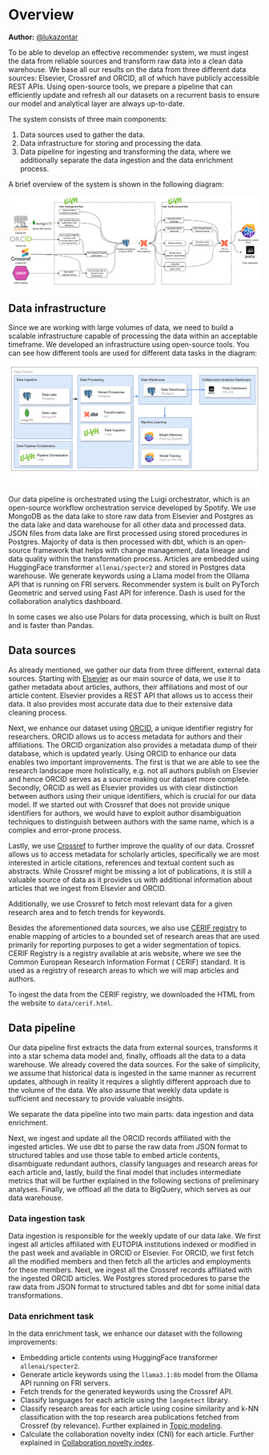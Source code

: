 # Overview

**Author:** [@lukazontar](https://github.com/lukazontar)

To be able to develop an effective recommender system, we must ingest the data from reliable sources and transform raw
data into a clean data warehouse. We base all our results on the data from three different data sources: Elsevier,
Crossref and ORCID, all of which have publicly accessible REST APIs. Using open-source tools, we prepare a pipeline
that can efficiently update and refresh all our datasets on a recurrent basis to ensure our model and analytical
layer are always up-to-date.

The system consists of three main components:

1. Data sources used to gather the data.
2. Data infrastructure for storing and processing the data.
3. Data pipeline for ingesting and transforming the data, where we additionally separate the data ingestion and the data
   enrichment process.

A brief overview of the system is shown in the following diagram:

![luigi](assets/luigi_pipeline.png)

## Data infrastructure

Since we are working with large volumes of data, we need to build a scalable infrastructure capable of processing the
data within an acceptable timeframe. We developed an infrastructure using open-source tools. You can see how different
tools are used for different data tasks in the diagram:

![infrastructure](assets/infrastructure.png)

Our data pipeline is orchestrated using the Luigi orchestrator, which is an open-source workflow orchestration service
developed by Spotify. We use MongoDB as the data lake to store raw data from Elsevier and Postgres as the data lake
and data warehouse for all other data and processed data. JSON files from data lake are first processed using stored
procedures in Postgres. Majority of data is then processed with dbt, which is an open-source framework that helps with
change management, data lineage and data quality within the transformation process. Articles are embedded using
HuggingFace transformer `allenai/specter2` and stored in Postgres data warehouse. We generate keywords using a Llama
model from the Ollama API that is running on FRI servers. Recommender system is built on PyTorch Geometric and served
using Fast API for inference. Dash is used for the collaboration analytics dashboard.

In some cases we also use Polars for data processing, which is built on Rust and is faster than Pandas.

## Data sources

As already mentioned, we gather our data from three different, external data sources. Starting
with [Elsevier](https://dev.elsevier.com/) as our main source of data, we use it to gather metadata about articles,
authors, their affiliations and most of our article content. Elsevier provides a REST API that allows us to access their
data. It also provides most accurate data due to their extensive data cleaning process.

Next, we enhance our dataset using [ORCID](https://info.orcid.org/what-is-orcid/services/public-api/), a unique
identifier registry for researchers. ORCID allows us to access metadata for authors and their affiliations. The ORCID
organization also provides a metadata dump of their database, which is updated yearly. Using ORCID to enhance our data
enables two important improvements. The first is that we are able to see the research landscape more holistically, e.g.
not all authors publish on Elsevier and hence ORCID serves as a source making our dataset more complete. Secondly, ORCID
as well as Elsevier provides us with clear distinction between authors using their unique identifiers, which is crucial
for our data model. If we started out with Crossref that does not provide unique identifiers for authors, we would have
to exploit author disambiguation techniques to distinguish between authors with the same name, which is a complex and
error-prone process.

Lastly, we use [Crossref](https://www.crossref.org/documentation/retrieve-metadata/rest-api/) to further improve the
quality of our data. Crossref allows us to access metadata for scholarly articles, specifically we are most interested
in article citations, references and textual content such as abstracts. While Crossref might be missing a lot of
publications, it is still a valuable source of data as it provides us with additional information about articles that we
ingest from Elsevier and ORCID.

Additionally, we use Crossref to fetch most relevant data for a given research area and to fetch trends for keywords.

Besides the aforementioned data sources, we also
use [CERIF registry](https://www.arrs.si/sl/gradivo/sifranti/sif-cerif-cercs.asp) to enable mapping of articles to a
bounded set of research areas that are used primarily for reporting purposes to get a wider segmentation of topics.
CERIF Registry is a registry available at aris website, where we see the Common European Research Information Format (
CERIF) standard. It is used as a registry of research areas to which we will map articles and authors.

To ingest the data from the CERIF registry, we downloaded the HTML from the website to `data/cerif.html`.

## Data pipeline

Our data pipeline first extracts the data from external sources, transforms it into a star schema data model and,
finally, offloads all the data to a data warehouse. We already covered the data sources. For the sake of simplicity, we
assume that historical data is ingested in the same manner as recurrent updates, although in reality it requires a
slightly different approach due to the volume of the data. We also assume that weekly data update is sufficient and
necessary to provide valuable insights.

We separate the data pipeline into two main parts: data ingestion and data enrichment.

Next, we ingest and update all the ORCID records
affiliated with the ingested articles. We use dbt to parse the raw data from JSON format to structured tables and use
those table to
embed article contents, disambiguate redundant authors, classify languages and research areas for each article and,
lastly, build the final model that includes intermediate metrics that will be further explained in the following
sections of preliminary analyses. Finally, we offload all the data to BigQuery, which serves as our data warehouse.

### Data ingestion task

Data ingestion is responsible for the weekly update of our data lake. We first ingest all articles affiliated with
EUTOPIA institutions indexed or modified in the past week and available in ORCID or Elsevier. For ORCID, we first fetch
all the modified members and then fetch all the articles and employments for these members. Next, we ingest all the
Crossref records affiliated with the ingested ORCID articles. We Postgres stored procedures to parse the raw data from
JSON format to structured tables and dbt for some initial data transformations.

### Data enrichment task

In the data enrichment task, we enhance our dataset with the following improvements:

- Embedding article contents using HuggingFace transformer `allenai/specter2`.
- Generate article keywords using the `llama3.1:8b` model from the Ollama API running on FRI servers.
- Fetch trends for the generated keywords using the Crossref API.
- Classify languages for each article using the `langdetect` library.
- Classify research areas for each article using cosine similarity and k-NN classification with the top research area
  publications fetched from
  Crossref (by relevance). Further explained in [Topic modeling](4_topic_modeling).
- Calculate the collaboration novelty index (CNI) for each article. Further explained in [Collaboration novelty
  index](3_collaboration_novelty_index).

